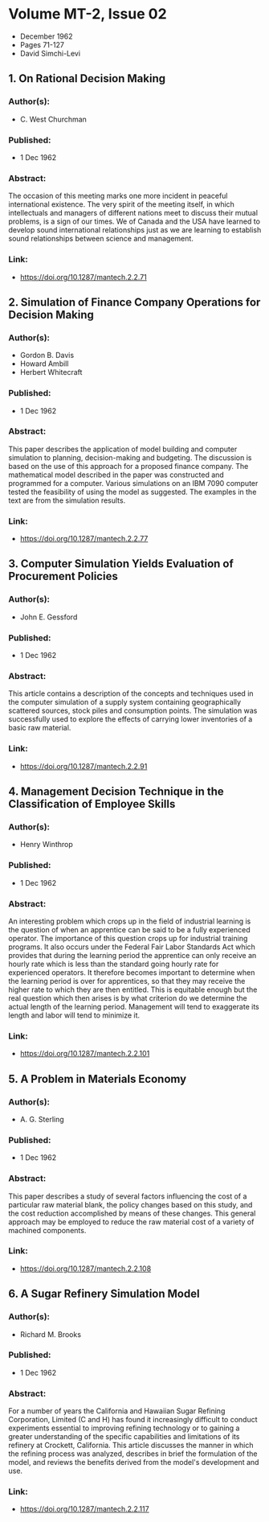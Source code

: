 # Volume MT-2, Issue 02
- December 1962
- Pages 71-127
- David Simchi-Levi

## 1. On Rational Decision Making
### Author(s):
- C. West Churchman
### Published:
- 1 Dec 1962
### Abstract:
The occasion of this meeting marks one more incident in peaceful international existence. The very spirit of the meeting itself, in which intellectuals and managers of different nations meet to discuss their mutual problems, is a sign of our times. We of Canada and the USA have learned to develop sound international relationships just as we are learning to establish sound relationships between science and management.
### Link:
- https://doi.org/10.1287/mantech.2.2.71

## 2. Simulation of Finance Company Operations for Decision Making
### Author(s):
- Gordon B. Davis
- Howard Ambill
- Herbert Whitecraft
### Published:
- 1 Dec 1962
### Abstract:
This paper describes the application of model building and computer simulation to planning, decision-making and budgeting. The discussion is based on the use of this approach for a proposed finance company. The mathematical model described in the paper was constructed and programmed for a computer. Various simulations on an IBM 7090 computer tested the feasibility of using the model as suggested. The examples in the text are from the simulation results.
### Link:
- https://doi.org/10.1287/mantech.2.2.77

## 3. Computer Simulation Yields Evaluation of Procurement Policies
### Author(s):
- John E. Gessford
### Published:
- 1 Dec 1962
### Abstract:
This article contains a description of the concepts and techniques used in the computer simulation of a supply system containing geographically scattered sources, stock piles and consumption points. The simulation was successfully used to explore the effects of carrying lower inventories of a basic raw material.
### Link:
- https://doi.org/10.1287/mantech.2.2.91

## 4. Management Decision Technique in the Classification of Employee Skills
### Author(s):
- Henry Winthrop
### Published:
- 1 Dec 1962
### Abstract:
An interesting problem which crops up in the field of industrial learning is the question of when an apprentice can be said to be a fully experienced operator. The importance of this question crops up for industrial training programs. It also occurs under the Federal Fair Labor Standards Act which provides that during the learning period the apprentice can only receive an hourly rate which is less than the standard going hourly rate for experienced operators. It therefore becomes important to determine when the learning period is over for apprentices, so that they may receive the higher rate to which they are then entitled. This is equitable enough but the real question which then arises is by what criterion do we determine the actual length of the learning period. Management will tend to exaggerate its length and labor will tend to minimize it.
### Link:
- https://doi.org/10.1287/mantech.2.2.101

## 5. A Problem in Materials Economy
### Author(s):
- A. G. Sterling
### Published:
- 1 Dec 1962
### Abstract:
This paper describes a study of several factors influencing the cost of a particular raw material blank, the policy changes based on this study, and the cost reduction accomplished by means of these changes. This general approach may be employed to reduce the raw material cost of a variety of machined components.
### Link:
- https://doi.org/10.1287/mantech.2.2.108

## 6. A Sugar Refinery Simulation Model
### Author(s):
- Richard M. Brooks
### Published:
- 1 Dec 1962
### Abstract:
For a number of years the California and Hawaiian Sugar Refining Corporation, Limited (C and H) has found it increasingly difficult to conduct experiments essential to improving refining technology or to gaining a greater understanding of the specific capabilities and limitations of its refinery at Crockett, California. This article discusses the manner in which the refining process was analyzed, describes in brief the formulation of the model, and reviews the benefits derived from the model's development and use.
### Link:
- https://doi.org/10.1287/mantech.2.2.117

